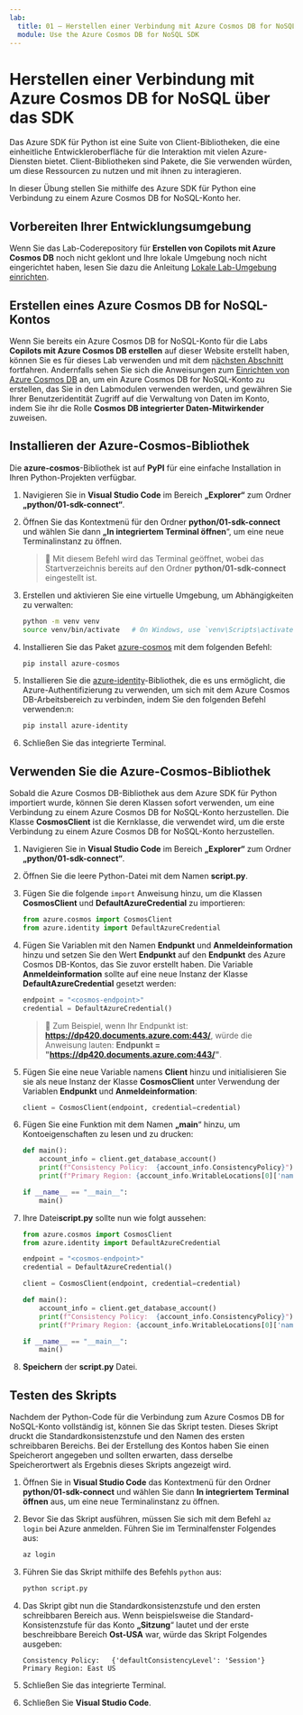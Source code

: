 ```yaml
---
lab:
  title: 01 – Herstellen einer Verbindung mit Azure Cosmos DB for NoSQL über das SDK
  module: Use the Azure Cosmos DB for NoSQL SDK
---
```


# Herstellen einer Verbindung mit Azure Cosmos DB for NoSQL über das SDK

Das Azure SDK für Python ist eine Suite von Client-Bibliotheken, die eine einheitliche Entwickleroberfläche für die Interaktion mit vielen Azure-Diensten bietet. Client-Bibliotheken sind Pakete, die Sie verwenden würden, um diese Ressourcen zu nutzen und mit ihnen zu interagieren.

In dieser Übung stellen Sie mithilfe des Azure SDK für Python eine Verbindung zu einem Azure Cosmos DB for NoSQL-Konto her.

## Vorbereiten Ihrer Entwicklungsumgebung

Wenn Sie das Lab-Coderepository für **Erstellen von Copilots mit Azure Cosmos DB** noch nicht geklont und Ihre lokale Umgebung noch nicht eingerichtet haben, lesen Sie dazu die Anleitung [Lokale Lab-Umgebung einrichten](00-setup-lab-environment.md).

## Erstellen eines Azure Cosmos DB for NoSQL-Kontos

Wenn Sie bereits ein Azure Cosmos DB for NoSQL-Konto für die Labs **Copilots mit Azure Cosmos DB erstellen** auf dieser Website erstellt haben, können Sie es für dieses Lab verwenden und mit dem [nächsten Abschnitt](#install-the-azure-cosmos-library) fortfahren. Andernfalls sehen Sie sich die Anweisungen zum [Einrichten von Azure Cosmos DB](../../common/instructions/00-setup-cosmos-db.md) an, um ein Azure Cosmos DB for NoSQL-Konto zu erstellen, das Sie in den Labmodulen verwenden werden, und gewähren Sie Ihrer Benutzeridentität Zugriff auf die Verwaltung von Daten im Konto, indem Sie ihr die Rolle **Cosmos DB integrierter Daten-Mitwirkender** zuweisen.

## Installieren der Azure-Cosmos-Bibliothek

Die **azure-cosmos**-Bibliothek ist auf **PyPI** für eine einfache Installation in Ihren Python-Projekten verfügbar.

1. Navigieren Sie in **Visual Studio Code** im Bereich **„Explorer“** zum Ordner **„python/01-sdk-connect“**.

1. Öffnen Sie das Kontextmenü für den Ordner **python/01-sdk-connect** und wählen Sie dann **„In integriertem Terminal öffnen**“, um eine neue Terminalinstanz zu öffnen.

    > &#128221; Mit diesem Befehl wird das Terminal geöffnet, wobei das Startverzeichnis bereits auf den Ordner **python/01-sdk-connect** eingestellt ist.

1. Erstellen und aktivieren Sie eine virtuelle Umgebung, um Abhängigkeiten zu verwalten:

   ```bash
   python -m venv venv
   source venv/bin/activate   # On Windows, use `venv\Scripts\activate`
   ```

1. Installieren Sie das Paket [azure-cosmos][pypi.org/project/azure-cosmos] mit dem folgenden Befehl:

   ```bash
   pip install azure-cosmos
   ```

1. Installieren Sie die [azure-identity][pypi.org/project/azure-identity]-Bibliothek, die es uns ermöglicht, die Azure-Authentifizierung zu verwenden, um sich mit dem Azure Cosmos DB-Arbeitsbereich zu verbinden, indem Sie den folgenden Befehl verwenden:n:

   ```bash
   pip install azure-identity
   ```

1. Schließen Sie das integrierte Terminal.

## Verwenden Sie die Azure-Cosmos-Bibliothek

Sobald die Azure Cosmos DB-Bibliothek aus dem Azure SDK für Python importiert wurde, können Sie deren Klassen sofort verwenden, um eine Verbindung zu einem Azure Cosmos DB for NoSQL-Konto herzustellen. Die Klasse **CosmosClient** ist die Kernklasse, die verwendet wird, um die erste Verbindung zu einem Azure Cosmos DB for NoSQL-Konto herzustellen.

1. Navigieren Sie in **Visual Studio Code** im Bereich **„Explorer“** zum Ordner **„python/01-sdk-connect“**.

1. Öffnen Sie die leere Python-Datei mit dem Namen **script.py**.

1. Fügen Sie die folgende `import` Anweisung hinzu, um die Klassen **CosmosClient** und **DefaultAzureCredential** zu importieren:

   ```python
   from azure.cosmos import CosmosClient
   from azure.identity import DefaultAzureCredential
   ```

1. Fügen Sie Variablen mit den Namen **Endpunkt** und **Anmeldeinformation** hinzu und setzen Sie den Wert **Endpunkt** auf den **Endpunkt** des Azure Cosmos DB-Kontos, das Sie zuvor erstellt haben. Die Variable **Anmeldeinformation** sollte auf eine neue Instanz der Klasse **DefaultAzureCredential** gesetzt werden:

   ```python
   endpoint = "<cosmos-endpoint>"
   credential = DefaultAzureCredential()
   ```

    > &#128221; Zum Beispiel, wenn Ihr Endpunkt ist: **https://dp420.documents.azure.com:443/**, würde die Anweisung lauten: **Endpunkt = "https://dp420.documents.azure.com:443/"**.

1. Fügen Sie eine neue Variable namens **Client** hinzu und initialisieren Sie sie als neue Instanz der Klasse **CosmosClient** unter Verwendung der Variablen **Endpunkt** und **Anmeldeinformation**:

   ```python
   client = CosmosClient(endpoint, credential=credential)
   ```

1. Fügen Sie eine Funktion mit dem Namen **„main**“ hinzu, um Kontoeigenschaften zu lesen und zu drucken:

   ```python
   def main():
       account_info = client.get_database_account()
       print(f"Consistency Policy:  {account_info.ConsistencyPolicy}")
       print(f"Primary Region: {account_info.WritableLocations[0]['name']}")

   if __name__ == "__main__":
       main()
   ```

1. Ihre Datei**script.py** sollte nun wie folgt aussehen:

   ```python
   from azure.cosmos import CosmosClient
   from azure.identity import DefaultAzureCredential

   endpoint = "<cosmos-endpoint>"
   credential = DefaultAzureCredential()

   client = CosmosClient(endpoint, credential=credential)

   def main():
       account_info = client.get_database_account()
       print(f"Consistency Policy:  {account_info.ConsistencyPolicy}")
       print(f"Primary Region: {account_info.WritableLocations[0]['name']}")

   if __name__ == "__main__":
       main()
    ```

1. **Speichern** der **script.py** Datei.

## Testen des Skripts

Nachdem der Python-Code für die Verbindung zum Azure Cosmos DB for NoSQL-Konto vollständig ist, können Sie das Skript testen. Dieses Skript druckt die Standardkonsistenzstufe und den Namen des ersten schreibbaren Bereichs. Bei der Erstellung des Kontos haben Sie einen Speicherort angegeben und sollten erwarten, dass derselbe Speicherortwert als Ergebnis dieses Skripts angezeigt wird.

1. Öffnen Sie in **Visual Studio Code** das Kontextmenü für den Ordner **python/01-sdk-connect** und wählen Sie dann **In integriertem Terminal öffnen** aus, um eine neue Terminalinstanz zu öffnen.

1. Bevor Sie das Skript ausführen, müssen Sie sich mit dem Befehl `az login` bei Azure anmelden. Führen Sie im Terminalfenster Folgendes aus:

   ```bash
   az login
   ```

1. Führen Sie das Skript mithilfe des Befehls `python` aus:

   ```bash
   python script.py
   ```

1. Das Skript gibt nun die Standardkonsistenzstufe und den ersten schreibbaren Bereich aus. Wenn beispielsweise die Standard-Konsistenzstufe für das Konto **„Sitzung**“ lautet und der erste beschreibbare Bereich **Ost-USA** war, würde das Skript Folgendes ausgeben:

   ```text
   Consistency Policy:   {'defaultConsistencyLevel': 'Session'}
   Primary Region: East US
   ```

1. Schließen Sie das integrierte Terminal.

1. Schließen Sie **Visual Studio Code**.

[pypi.org/project/azure-cosmos]: https://pypi.org/project/azure-cosmos
[pypi.org/project/azure-identity]: https://pypi.org/project/azure-identity
